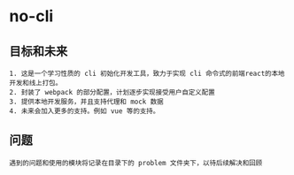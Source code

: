 # no-cli
## 目标和未来
    1. 这是一个学习性质的 cli 初始化开发工具，致力于实现 cli 命令式的前端react的本地开发和线上打包。
    2. 封装了 webpack 的部分配置，计划逐步实现接受用户自定义配置
    3. 提供本地开发服务，并且支持代理和 mock 数据
    4. 未来会加入更多的支持。例如 vue 等的支持。

## 问题

    遇到的问题和使用的模块将记录在目录下的 problem 文件夹下，以待后续解决和回顾
